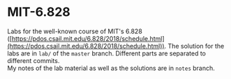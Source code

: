 # MIT-6.828

Labs for the well-known course of MIT's 6.828 ([https://pdos.csail.mit.edu/6.828/2018/schedule.html](https://pdos.csail.mit.edu/6.828/2018/schedule.html)). The solution for the labs are in `lab/` of the `master` branch. Different parts are separated to different commits. \
My notes of the lab material as well as the solutions are in `notes` branch.